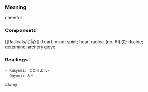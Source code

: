 ### Meaning

cheerful

### Components

[[Radicals/心|心]]: heart; mind; spirit; heart radical (no. 61) 夬: decide; determine; archery glove

### Readings

```
- Kunyomi: こころよ.い
- Onyomi: カイ
```

#kanji